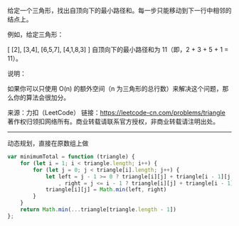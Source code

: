 给定一个三角形，找出自顶向下的最小路径和。每一步只能移动到下一行中相邻的结点上。

例如，给定三角形：

[
     [2],
    [3,4],
   [6,5,7],
  [4,1,8,3]
]
自顶向下的最小路径和为 11（即，2 + 3 + 5 + 1 = 11）。

说明：

如果你可以只使用 O(n) 的额外空间（n 为三角形的总行数）来解决这个问题，那么你的算法会很加分。

来源：力扣（LeetCode）
链接：https://leetcode-cn.com/problems/triangle
著作权归领扣网络所有。商业转载请联系官方授权，非商业转载请注明出处。

----

动态规划，直接在原数组上做

```javascript
var minimumTotal = function (triangle) {
    for (let i = 1; i < triangle.length; i++) {
        for (let j = 0; j < triangle[i].length; j++) {
            let left = j - 1 >= 0 ? triangle[i][j] + triangle[i - 1][j - 1] : Number.MAX_SAFE_INTEGER
                , right = j <= i - 1 ? triangle[i][j] + triangle[i - 1][j] : Number.MAX_SAFE_INTEGER
            triangle[i][j] = Math.min(left, right)
        }
    }
    return Math.min(...triangle[triangle.length - 1])
};
```



